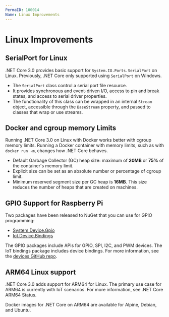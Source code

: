 ```yaml
---
PermaID: 100014
Name: Linux Improvements
---
```


# Linux Improvements

## SerialPort for Linux

.NET Core 3.0 provides basic support for `System.IO.Ports.SerialPort` on Linux. Previously, .NET Core only supported using `SerialPort` on Windows.

 - The `SerialPort` class control a serial port file resource. 
 - It provides synchronous and event-driven I/O, access to pin and break states, and access to serial driver properties. 
 - The functionality of this class can be wrapped in an internal `Stream` object, accessible through the `BaseStream` property, and passed to classes that wrap or use streams.

## Docker and cgroup memory Limits

Running .NET Core 3.0 on Linux with Docker works better with cgroup memory limits. Running a Docker container with memory limits, such as with `docker run -m`, changes how .NET Core behaves.

 - Default Garbage Collector (GC) heap size: maximum of **20MB** or **75%** of the container's memory limit.
 - Explicit size can be set as an absolute number or percentage of cgroup limit.
 - Minimum reserved segment size per GC heap is **16MB**. This size reduces the number of heaps that are created on machines.

## GPIO Support for Raspberry Pi

Two packages have been released to NuGet that you can use for GPIO programming:

 - [System.Device.Gpio](https://www.nuget.org/packages/System.Device.Gpio)
 - [Iot.Device.Bindings](https://www.nuget.org/packages/Iot.Device.Bindings)

The GPIO packages include APIs for GPIO, SPI, I2C, and PWM devices. The IoT bindings package includes device bindings. For more information, see the [devices GitHub repo](https://github.com/dotnet/iot/blob/master/src/devices/).

## ARM64 Linux support

.NET Core 3.0 adds support for ARM64 for Linux. The primary use case for ARM64 is currently with IoT scenarios. For more information, see .NET Core ARM64 Status.

Docker images for .NET Core on ARM64 are available for Alpine, Debian, and Ubuntu.
